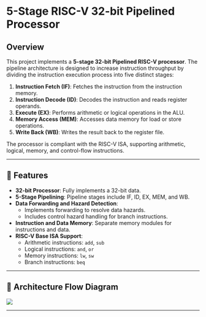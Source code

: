 # 5-Stage RISC-V 32-bit Pipelined Processor

## Overview
This project implements a **5-stage 32-bit Pipelined RISC-V processor**. The pipeline architecture is designed to increase instruction throughput by dividing the instruction execution process into five distinct stages:
1. **Instruction Fetch (IF)**: Fetches the instruction from the instruction memory.
2. **Instruction Decode (ID)**: Decodes the instruction and reads register operands.
3. **Execute (EX)**: Performs arithmetic or logical operations in the ALU.
4. **Memory Access (MEM)**: Accesses data memory for load or store operations.
5. **Write Back (WB)**: Writes the result back to the register file.

The processor is compliant with the RISC-V ISA, supporting arithmetic, logical, memory, and control-flow instructions.

---

## 🚀 Features
- **32-bit Processor**: Fully implements a 32-bit data.
- **5-Stage Pipelining**: Pipeline stages include IF, ID, EX, MEM, and WB.
- **Data Forwarding and Hazard Detection**:
  - Implements forwarding to resolve data hazards.
  - Includes control hazard handling for branch instructions.
- **Instruction and Data Memory**: Separate memory modules for instructions and data.
- **RISC-V Base ISA Support**: 
  - Arithmetic instructions: `add`, `sub`
  - Logical instructions: `and`, `or`
  - Memory instructions: `lw`, `sw`
  - Branch instructions: `beq`

---

## 📍 Architecture Flow Diagram
<img src="https://github.com/RohanRudra/RISC-V-Pipelined/blob/master/Flow%20Diagram.png"/>


---



